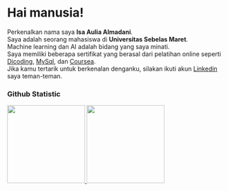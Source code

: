 # Hai manusia!
Perkenalkan nama saya **Isa Aulia Almadani**.<br>
Saya adalah seorang mahasiswa di **Universitas Sebelas Maret**.<br>
Machine learning dan AI adalah bidang yang saya minati.<br>
Saya memiliki beberapa sertifikat yang berasal dari pelatihan online seperti [Dicoding](https://www.dicoding.com/academies/my), [MySql](https://myskill.id/e-learning), dan [Coursea](https://www.coursera.org/my-learning?myLearningTab=IN_PROGRESS).<br>
Jika kamu tertarik untuk berkenalan denganku, silakan ikuti akun [Linkedin](https://www.linkedin.com/public-profile/settings?lipi=urn%3Ali%3Apage%3Ad_flagship3_profile_self_edit_contact-info%3Be5qRqNa5QBGKAXmdZor4yg%3D%3D) saya teman-teman.<br>

### Github Statistic
<p align="left">
<a href="https://github.com/Symphoen1x">
  <img height="180em" src="https://github-readme-stats-eight-theta.vercel.app/api?username=penuliscode&show_icons=true&theme=algolia&include_all_commits=true&count_private=true"/>
  <img height="180em" src="https://github-readme-stats-eight-theta.vercel.app/api/top-langs/?username=Symphoen1x&layout=compact&layout=compact&theme=algolia"/>
</a>
</p>
